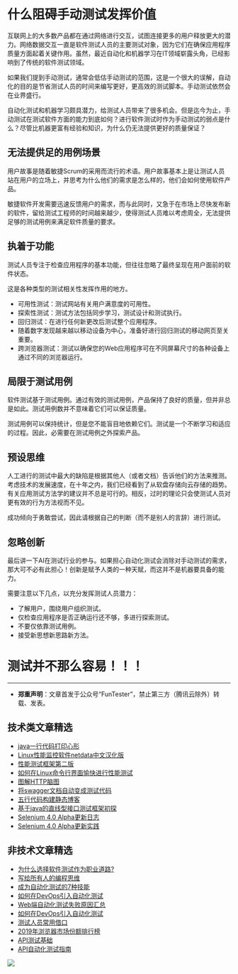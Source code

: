 # 什么阻碍手动测试发挥价值



互联网上的大多数产品都在通过网络进行交互，试图连接更多的用户释放更大的潜力。网络数据交互一直是软件测试人员的主要测试对象，因为它们在确保应用程序质量方面起着关键作用。虽然，最近自动化和机器学习在IT领域崭露头角，已经影响到了传统的软件测试领域。

如果我们提到手动测试，通常会低估手动测试的范围，这是一个很大的误解，自动化的目的是节省测试人员的时间来编写更好，更高效的测试脚本。手动测试依然会在业界盛行。

自动化测试和机器学习颇具潜力，给测试人员带来了很多机会。但是迄今为止，手动测试在测试软件方面的能力到底如何？进行软件测试时作为手动测试的弱点是什么？尽管比机器更富有经验和知识，为什么仍无法提供更好的质量保证？

## 无法提供足的用例场景

用户故事是随着敏捷Scrum的采用而流行的术语。用户故事基本上是让测试人员站在用户的立场上，并思考为什么他们的需求是怎么样的，他们会如何使用软件产品。

敏捷软件开发需要迅速反馈用户的需求，而与此同时，又急于在市场上尽快发布新的软件，留给测试工程师的时间越来越少，使得测试人员难以考虑周全，无法提供足够的测试用例来满足软件质量的要求。

## 执着于功能

测试人员专注于检查应用程序的基本功能，但往往忽略了最终呈现在用户面前的软件状态。

这是各种类型的测试相关性发挥作用的地方。

* 可用性测试：测试网站有关用户满意度的可用性。
* 探索性测试：测试方法包括同步学习，测试设计和测试执行。
* 回归测试：在进行任何新更改后测试整个应用程序。
* 随着数字发现越来越以移动设备为中心，准备好进行回归测试的移动网页至关重要。
* 跨浏览器测试：测试以确保您的Web应用程序可在不同屏幕尺寸的各种设备上通过不同的浏览器运行。

## 局限于测试用例

软件测试基于测试用例。通过有效的测试用例，产品保持了良好的质量，但并非总是如此。测试用例数并不意味着它们可以保证质量。

测试用例可以保持统计，但是您不能盲目地依赖它们。测试是一个不断学习和适应的过程。因此，必需要在测试用例之外探索产品。

## 预设思维

人工进行的测试中最大的缺陷是根据其他人（或者文档）告诉他们的方法来推测。考虑技术的发展速度，在十年之内，我们已经看到了从软盘存储向云存储的趋势。有关应用测试方法学的建议并不总是可行的。相反，过时的理论只会使测试人员对更有效的行为方法视而不见。

成功倾向于勇敢尝试，因此请根据自己的判断（而不是别人的言辞）进行测试。


## 忽略创新

最后讲一下AI在测试行业的参与。如果担心自动化测试会消除对手动测试的需求，那大可不必有此担心！创新是赋予人类的一种天赋，而这并不是机器要具备的能力。

需要注意以下几点，以充分发挥测试人员潜力：

* 了解用户，围绕用户组织测试。
* 仅检查应用程序是否正确运行还不够，多进行探索测试。
* 不要仅依靠测试用例。
* 接受新思想新思路新方法。


# 测试并不那么容易！！！

---
* **郑重声明**：文章首发于公众号“FunTester”，禁止第三方（腾讯云除外）转载、发表。

## 技术类文章精选

- [java一行代码打印心形](https://mp.weixin.qq.com/s/QPSryoSbViVURpSa9QXtpg)
- [Linux性能监控软件netdata中文汉化版](https://mp.weixin.qq.com/s/fdXtK-5WwKnxjLZdyg6-nA)
- [性能测试框架第二版](https://mp.weixin.qq.com/s/JPyGQ2DRC6EVBmZkxAoVWA)
- [如何在Linux命令行界面愉快进行性能测试](https://mp.weixin.qq.com/s/fwGqBe1SpA2V0lPfAOd04Q)
- [图解HTTP脑图](https://mp.weixin.qq.com/s/100Vm8FVEuXs0x6rDGTipw)
- [将swagger文档自动变成测试代码](https://mp.weixin.qq.com/s/SY8mVenj0zMe5b47GS9VSQ)
- [五行代码构建静态博客](https://mp.weixin.qq.com/s/hZnimJOg5OqxRSDyFvuiiQ)
- [基于java的直线型接口测试框架初探](https://mp.weixin.qq.com/s/xhg4exdb1G18-nG5E7exkQ)
- [Selenium 4.0 Alpha更新日志](https://mp.weixin.qq.com/s/tU7sm-pcbpRNwDU9D3OVTQ)
- [Selenium 4.0 Alpha更新实践](https://mp.weixin.qq.com/s/yT9wpO5o5aWBUus494TIHw)

## 非技术文章精选

- [为什么选择软件测试作为职业道路?](https://mp.weixin.qq.com/s/o83wYvFUvy17kBPLDO609A)
- [写给所有人的编程思维](https://mp.weixin.qq.com/s/Oj33UCnYfbUgzsBzEm2GPQ)
- [成为自动化测试的7种技能](https://mp.weixin.qq.com/s/e-HAGMO0JLR7VBBWLvk0dQ)
- [如何在DevOps引入自动化测试](https://mp.weixin.qq.com/s/MclK3VvMN1dsiXXJO8g7ig)
- [Web端自动化测试失败原因汇总](https://mp.weixin.qq.com/s/qzFth-Q9e8MTms1M8L5TyA)
- [如何在DevOps引入自动化测试](https://mp.weixin.qq.com/s/MclK3VvMN1dsiXXJO8g7ig)
- [测试人员常用借口](https://mp.weixin.qq.com/s/0k_Ciud2sOpRb5PPiVzECw)
- [2019年浏览器市场份额排行榜](https://mp.weixin.qq.com/s/4NmJ_ZCPD5UwaRCtaCfjEg)
- [API测试基础](https://mp.weixin.qq.com/s/bkbUEa9CF21xMYSlhPcULw)
- [API自动化测试指南](https://mp.weixin.qq.com/s/uy_Vn_ZVUEu3YAI1gW2T_A)


![](https://mmbiz.qpic.cn/mmbiz_jpg/13eN86FKXzCMW6WN4Wch71qNtGQvxLRSGejZpr37OWa7CDYg5e4ZeanaGWuBgRAX3jicJNIhcyyZPXbKByXcl7w/640?wx_fmt=jpeg&tp=webp&wxfrom=5&wx_lazy=1&wx_co=1)